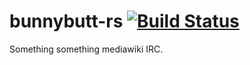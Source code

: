 bunnybutt-rs [![Build Status](https://travis-ci.org/retep998/ircbutt-rs.svg?branch=master)](https://travis-ci.org/retep998/ircbutt-rs)
============
Something something mediawiki IRC.
